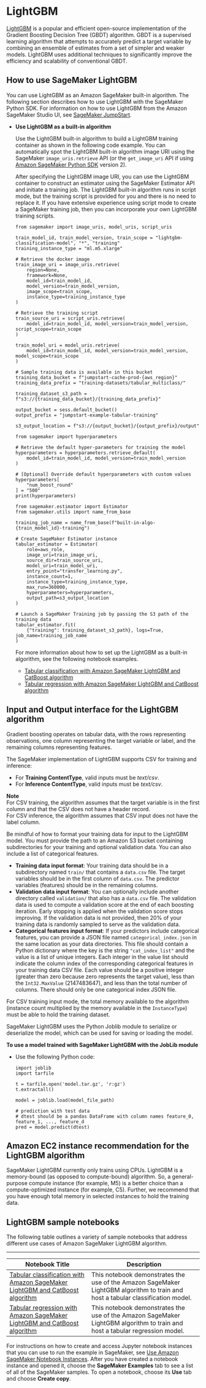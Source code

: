 # LightGBM<a name="lightgbm"></a>

[LightGBM](https://lightgbm.readthedocs.io/en/latest/) is a popular and efficient open\-source implementation of the Gradient Boosting Decision Tree \(GBDT\) algorithm\. GBDT is a supervised learning algorithm that attempts to accurately predict a target variable by combining an ensemble of estimates from a set of simpler and weaker models\. LightGBM uses additional techniques to significantly improve the efficiency and scalability of conventional GBDT\. 

## How to use SageMaker LightGBM<a name="lightgbm-modes"></a>

You can use LightGBM as an Amazon SageMaker built\-in algorithm\. The following section describes how to use LightGBM with the SageMaker Python SDK\. For information on how to use LightGBM from the Amazon SageMaker Studio UI, see [SageMaker JumpStart](studio-jumpstart.md)\.
+ **Use LightGBM as a built\-in algorithm**

  Use the LightGBM built\-in algorithm to build a LightGBM training container as shown in the following code example\. You can automatically spot the LightGBM built\-in algorithm image URI using the SageMaker `image_uris.retrieve` API \(or the `get_image_uri` API if using [Amazon SageMaker Python SDK](https://sagemaker.readthedocs.io) version 2\)\. 

  After specifying the LightGBM image URI, you can use the LightGBM container to construct an estimator using the SageMaker Estimator API and initiate a training job\. The LightGBM built\-in algorithm runs in script mode, but the training script is provided for you and there is no need to replace it\. If you have extensive experience using script mode to create a SageMaker training job, then you can incorporate your own LightGBM training scripts\.

  ```
  from sagemaker import image_uris, model_uris, script_uris
  
  train_model_id, train_model_version, train_scope = "lightgbm-classification-model", "*", "training"
  training_instance_type = "ml.m5.xlarge"
  
  # Retrieve the docker image
  train_image_uri = image_uris.retrieve(
      region=None,
      framework=None,
      model_id=train_model_id,
      model_version=train_model_version,
      image_scope=train_scope,
      instance_type=training_instance_type
  )
  
  # Retrieve the training script
  train_source_uri = script_uris.retrieve(
      model_id=train_model_id, model_version=train_model_version, script_scope=train_scope
  )
  
  train_model_uri = model_uris.retrieve(
      model_id=train_model_id, model_version=train_model_version, model_scope=train_scope
  )
  
  # Sample training data is available in this bucket
  training_data_bucket = f"jumpstart-cache-prod-{aws_region}"
  training_data_prefix = "training-datasets/tabular_multiclass/"
  
  training_dataset_s3_path = f"s3://{training_data_bucket}/{training_data_prefix}"
  
  output_bucket = sess.default_bucket()
  output_prefix = "jumpstart-example-tabular-training"
  
  s3_output_location = f"s3://{output_bucket}/{output_prefix}/output"
  
  from sagemaker import hyperparameters
  
  # Retrieve the default hyper-parameters for training the model
  hyperparameters = hyperparameters.retrieve_default(
      model_id=train_model_id, model_version=train_model_version
  )
  
  # [Optional] Override default hyperparameters with custom values
  hyperparameters[
      "num_boost_round"
  ] = "500"
  print(hyperparameters)
  
  from sagemaker.estimator import Estimator
  from sagemaker.utils import name_from_base
  
  training_job_name = name_from_base(f"built-in-algo-{train_model_id}-training")
  
  # Create SageMaker Estimator instance
  tabular_estimator = Estimator(
      role=aws_role,
      image_uri=train_image_uri,
      source_dir=train_source_uri,
      model_uri=train_model_uri,
      entry_point="transfer_learning.py",
      instance_count=1,
      instance_type=training_instance_type,
      max_run=360000,
      hyperparameters=hyperparameters,
      output_path=s3_output_location
  )
  
  # Launch a SageMaker Training job by passing the S3 path of the training data
  tabular_estimator.fit(
      {"training": training_dataset_s3_path}, logs=True, job_name=training_job_name
  )
  ```

  For more information about how to set up the LightGBM as a built\-in algorithm, see the following notebook examples\.
  + [Tabular classification with Amazon SageMaker LightGBM and CatBoost algorithm](https://github.com/aws/amazon-sagemaker-examples/blob/main/introduction_to_amazon_algorithms/lightgbm_catboost_tabular/Amazon_Tabular_Classification_LightGBM_CatBoost.ipynb)
  + [Tabular regression with Amazon SageMaker LightGBM and CatBoost algorithm](https://github.com/aws/amazon-sagemaker-examples/blob/main/introduction_to_amazon_algorithms/lightgbm_catboost_tabular/Amazon_Tabular_Regression_LightGBM_CatBoost.ipynb)

## Input and Output interface for the LightGBM algorithm<a name="InputOutput-LightGBM"></a>

Gradient boosting operates on tabular data, with the rows representing observations, one column representing the target variable or label, and the remaining columns representing features\. 

The SageMaker implementation of LightGBM supports CSV for training and inference:
+ For **Training ContentType**, valid inputs must be *text/csv*\.
+ For **Inference ContentType**, valid inputs must be *text/csv*\.

**Note**  
For CSV training, the algorithm assumes that the target variable is in the first column and that the CSV does not have a header record\.   
For CSV inference, the algorithm assumes that CSV input does not have the label column\. 

Be mindful of how to format your training data for input to the LightGBM model\. You must provide the path to an Amazon S3 bucket containing subdirectories for your training and optional validation data\. You can also include a list of categorical features\.
+ **Training data input format**: Your training data should be in a subdirectory named `train/` that contains a `data.csv` file\. The target variables should be in the first column of `data.csv`\. The predictor variables \(features\) should be in the remaining columns\.
+ **Validation data input format**: You can optionally include another directory called `validation/` that also has a `data.csv` file\. The validation data is used to compute a validation score at the end of each boosting iteration\. Early stopping is applied when the validation score stops improving\. If the validation data is not provided, then 20% of your training data is randomly sampled to serve as the validation data\. 
+ **Categorical features input format**: If your predictors include categorical features, you can provide a JSON file named `categorical_index.json` in the same location as your data directories\. This file should contain a Python dictionary where the key is the string `"cat_index_list"` and the value is a list of unique integers\. Each integer in the value list should indicate the column index of the corresponding categorical features in your training data CSV file\. Each value should be a positive integer \(greater than zero because zero represents the target value\), less than the `Int32.MaxValue` \(2147483647\), and less than the total number of columns\. There should only be one categorical index JSON file\.

For CSV training input mode, the total memory available to the algorithm \(instance count multiplied by the memory available in the `InstanceType`\) must be able to hold the training dataset\.

SageMaker LightGBM uses the Python Joblib module to serialize or deserialize the model, which can be used for saving or loading the model\.

**To use a model trained with SageMaker LightGBM with the JobLib module**
+ Use the following Python code:

  ```
  import joblib 
  import tarfile
  
  t = tarfile.open('model.tar.gz', 'r:gz')
  t.extractall()
  
  model = joblib.load(model_file_path)
  
  # prediction with test data
  # dtest should be a pandas DataFrame with column names feature_0, feature_1, ..., feature_d
  pred = model.predict(dtest)
  ```

## Amazon EC2 instance recommendation for the LightGBM algorithm<a name="Instance-LightGBM"></a>

SageMaker LightGBM currently only trains using CPUs\. LightGBM is a memory\-bound \(as opposed to compute\-bound\) algorithm\. So, a general\-purpose compute instance \(for example, M5\) is a better choice than a compute\-optimized instance \(for example, C5\)\. Further, we recommend that you have enough total memory in selected instances to hold the training data\. 

## LightGBM sample notebooks<a name="lightgbm-sample-notebooks"></a>

The following table outlines a variety of sample notebooks that address different use cases of Amazon SageMaker LightGBM algorithm\.


****  

| **Notebook Title** | **Description** | 
| --- | --- | 
|  [Tabular classification with Amazon SageMaker LightGBM and CatBoost algorithm](https://github.com/aws/amazon-sagemaker-examples/blob/main/introduction_to_amazon_algorithms/lightgbm_catboost_tabular/Amazon_Tabular_Classification_LightGBM_CatBoost.ipynb)  |  This notebook demonstrates the use of the Amazon SageMaker LightGBM algorithm to train and host a tabular classification model\.   | 
|  [Tabular regression with Amazon SageMaker LightGBM and CatBoost algorithm](https://github.com/aws/amazon-sagemaker-examples/blob/main/introduction_to_amazon_algorithms/lightgbm_catboost_tabular/Amazon_Tabular_Regression_LightGBM_CatBoost.ipynb)  |  This notebook demonstrates the use of the Amazon SageMaker LightGBM algorithm to train and host a tabular regression model\.   | 

For instructions on how to create and access Jupyter notebook instances that you can use to run the example in SageMaker, see [Use Amazon SageMaker Notebook Instances](nbi.md)\. After you have created a notebook instance and opened it, choose the **SageMaker Examples** tab to see a list of all of the SageMaker samples\. To open a notebook, choose its **Use** tab and choose **Create copy**\.